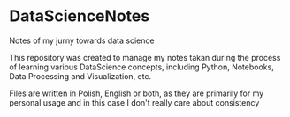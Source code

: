 # DataScienceNotes
Notes of my jurny towards data science

This repository was created to manage my notes takan during the process of learning various DataScience concepts, 
including Python, Notebooks, Data Processing and Visualization, etc.

Files are written in Polish, English or both, as they are primarily for my personal usage and in this case I don't really care about consistency
